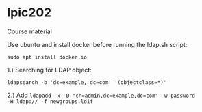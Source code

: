 # lpic202
Course material

Use ubuntu and install docker before running the ldap.sh script:

<code>sudo apt install docker.io</code>

1.) Searching for LDAP object:

<code>ldapsearch -b 'dc=example, dc=com' '(objectclass=*)'</code>
  
2.) Add 
<code>ldapadd -x -D "cn=admin,dc=example,dc=com" -w password -H ldap:// -f newgroups.ldif</code>
